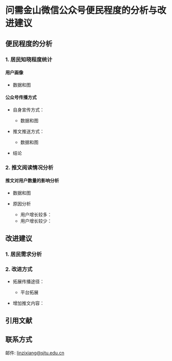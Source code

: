 # 问需金山微信公众号便民程度的分析与改进建议

## 便民程度的分析

### 1. 居民知晓程度统计

#### 用户画像
- 数据和图

#### 公众号传播方式
- 自身宣传方式：
  - 数据和图

- 推文推送方式：
  - 数据和图

- 结论

### 2. 推文阅读情况分析

#### 推文对用户数量的影响分析
- 数据和图

- 原因分析
  - 用户增长较多：
  - 用户增长较少：


## 改进建议

### 1. 居民需求分析

### 2. 改进方式
- 拓展传播途径：
  - 平台拓展

- 增加推文内容：

## 引用文献

## 联系方式
邮件: linzixiang@sjtu.edu.cn

